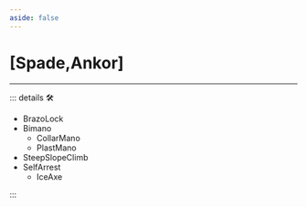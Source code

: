 ```yaml
---
aside: false
---
```

# <py>[<labor>Spade</labor>,<motor>Ankor</motor>]</py>

---

<!-- =================================================== -->
<!-- =================================================== -->
<!-- =================================================== -->
<!-- =================================================== -->
<!-- =================================================== -->
::: details 🛠

- BrazoLock
- Bimano
    - CollarMano
    - PlastMano
- SteepSlopeClimb
- SelfArrest
    - IceAxe

:::
